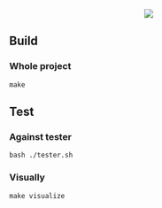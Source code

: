 <div align="center">
	<img src="https://github.com/ayogun/42-project-badges/raw/main/covers/cover-push_swap-bonus.png" />
</div>

## Build

### Whole project

```shell
make
```

## Test

### Against tester

```shell
bash ./tester.sh
```

### Visually

```shell
make visualize
```